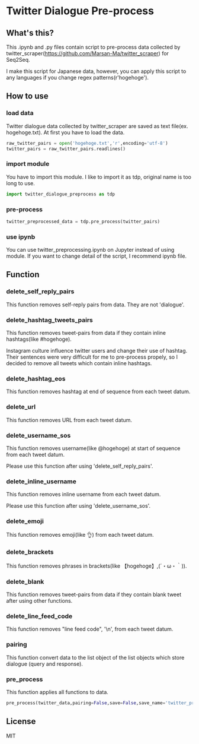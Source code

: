 # Twitter Dialogue Pre-process

## What's this?

This .ipynb and .py files contain script to pre-process data collected by twitter_scraper(https://github.com/Marsan-Ma/twitter_scraper) for Seq2Seq.

I make this script for Japanese data, however, you can apply this script to any languages if you change regex patterns(r'hogehoge').

## How to use

###  load data

Twitter dialogue data collected by twitter_scraper are saved as text file(ex. hogehoge.txt). At first you have to load the data.
```py
raw_twitter_pairs = open('hogehoge.txt','r',encoding='utf-8')
twitter_pairs = raw_twitter_pairs.readlines()
```

###  import module

You have to import this module. I like to import it as tdp, original name is too long to use. 

```py
import twitter_dialogue_preprocess as tdp
```

###  pre-process

```py
twitter_preprocessed_data = tdp.pre_process(twitter_pairs)
```

### use ipynb

You can use twitter_preprocessing.ipynb on Jupyter instead of using module. If you want to change detail of the script, I recommend ipynb file.


##  Function
### delete_self_reply_pairs

This function removes self-reply pairs from data. They are not 'dialogue'.

### delete_hashtag_tweets_pairs

This function removes tweet-pairs from data if they contain inline hashtags(like #hogehoge).

Instagram culture influence twitter users and change their use of hashtag. Their sentences were very difficult for me to pre-process propely, so I decided to remove all tweets which contain inline hashtags.

### delete_hashtag_eos

This function removes hashtag at end of sequence from each tweet datum.

### delete_url

This function removes URL from each tweet datum.

### delete_username_sos

This function removes username(like @hogehoge) at start of sequence from each tweet datum.

Please use this function after using 'delete_self_reply_pairs'.

### delete_inline_username

This function removes inline username from each tweet datum.

Please use this function after using 'delete_username_sos'.

### delete_emoji

This function removes emoji(like 👌) from each tweet datum.

### delete_brackets

This function removes phrases in brackets(like 【hogehoge】,(´・ω・｀)).

### delete_blank

This function removes tweet-pairs from data if they contain blank tweet after using other functions.

### delete_line_feed_code

This function removes "line feed code", '\n', from each tweet datum.

### pairing

This function convert data to the list object of the list objects which store dialogue (query and response).

### pre_process

This function applies all functions to data.

```py
pre_process(twitter_data,pairing=False,save=False,save_name='twitter_preprocessed.pickle')
```

## License
MIT
